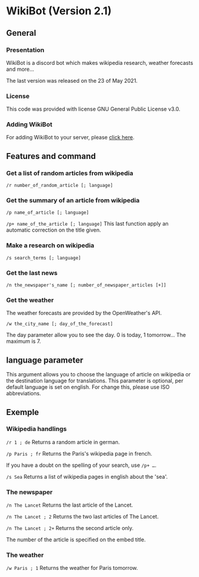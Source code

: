 # WikiBot (Version 2.1)

## General

### Presentation

WikiBot is a discord bot which makes wikipedia research, weather forecasts and more…

The last version was released on the 23 of May 2021.

### License

This code was provided with license GNU General Public License v3.0.

### Adding WikiBot

For adding WikiBot to your server, please [click here](https://discord.com/api/oauth2/authorize?client_id=731043686682591263&permissions=277025508352&scope=bot).

## Features and command

### Get a list of random articles from wikipedia

`/r number_of_random_article [; language]`

### Get the summary of an article from wikipedia

`/p name_of_article [; language]`

`/p+ name_of_the_article [; language]`
This last function apply an automatic correction on the title given.

### Make a research on wikipedia

`/s search_terms [; language]`

### Get the last news

`/n the_newspaper's_name [; number_of_newspaper_articles [+]]`

### Get the weather

The weather forecasts are provided by the OpenWeather's API.

`/w the_city_name [; day_of_the_forecast]`

The day parameter allow you to see the day. 0 is today, 1 tomorrow… The maximum is 7.


## language parameter

This argument allows you to choose the language of article on wikipedia or the destination language for translations. This parameter is optional, per default language is set on english. For change this, please use ISO abbreviations.

## Exemple

### Wikipedia handlings

`/r 1 ; de` 
Returns a random article in german.

`/p Paris ; fr`
Returns the Paris's wikipedia page in french.

If you have a doubt on the spelling of your search, use `/p+ …`.

`/s Sea`
Returns a list of wikipedia pages in english about the 'sea'.

### The newspaper

`/n The Lancet`
Returns the last article of the Lancet.

`/n The Lancet ; 2`
Returns the two last articles of The Lancet.

`/n The Lancet ; 2+`
Returns the second article only.

The number of the article is specified on the embed title.


### The weather

`/w Paris ; 1`
Returns the weather for Paris tomorrow.
